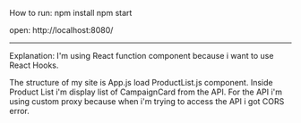 How to run:
npm install
npm start

open: 
http://localhost:8080/
**************************

Explanation:
  I'm using React function component because i want to use React Hooks.

  The structure of my site is App.js load ProductList.js component. 
  Inside Product List i'm display list of CampaignCard from the API.
  For the API i'm using custom proxy because when i'm trying to access the API i got CORS error.